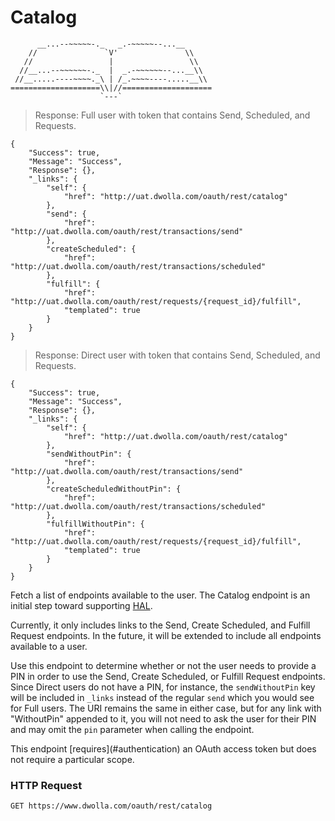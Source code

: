 # Catalog
```
      __...--~~~~~-._   _.-~~~~~--...__
    //               `V'               \\ 
   //                 |                 \\ 
  //__...--~~~~~~-._  |  _.-~~~~~~--...__\\ 
 //__.....----~~~~._\ | /_.~~~~----.....__\\
====================\\|//====================
                    `---`  
```

> Response: Full user with token that contains Send, Scheduled, and Requests.

```shell
{
    "Success": true,
    "Message": "Success",
    "Response": {},
    "_links": {
        "self": {
            "href": "http://uat.dwolla.com/oauth/rest/catalog"
        },
        "send": {
            "href": "http://uat.dwolla.com/oauth/rest/transactions/send"
        },
        "createScheduled": {
            "href": "http://uat.dwolla.com/oauth/rest/transactions/scheduled"
        },
        "fulfill": {
            "href": "http://uat.dwolla.com/oauth/rest/requests/{request_id}/fulfill",
            "templated": true
        }
    }
}
```

> Response: Direct user with token that contains Send, Scheduled, and Requests.

```shell
{
    "Success": true,
    "Message": "Success",
    "Response": {},
    "_links": {
        "self": {
            "href": "http://uat.dwolla.com/oauth/rest/catalog"
        },
        "sendWithoutPin": {
            "href": "http://uat.dwolla.com/oauth/rest/transactions/send"
        },
        "createScheduledWithoutPin": {
            "href": "http://uat.dwolla.com/oauth/rest/transactions/scheduled"
        },
        "fulfillWithoutPin": {
            "href": "http://uat.dwolla.com/oauth/rest/requests/{request_id}/fulfill",
            "templated": true
        }
    }
}
```

Fetch a list of endpoints available to the user. The Catalog endpoint is an initial step toward supporting [HAL](http://stateless.co/hal_specification.html).  

Currently, it only includes links to the Send, Create Scheduled, and Fulfill Request endpoints.  In the future, it will be extended to include all endpoints available to a user.

Use this endpoint to determine whether or not the user needs to provide a PIN in order to use the Send, Create Scheduled, or Fulfill Request endpoints.  Since Direct users do not have a PIN, for instance, the `sendWithoutPin` key will be included in `_links` instead of the regular `send` which you would see for Full users.  The URI remains the same in either case, but for any link with "WithoutPin" appended to it, you will not need to ask the user for their PIN and may omit the `pin` parameter when calling the endpoint.

<aside class="reminder">This endpoint [requires](#authentication) an OAuth access token but does not require a particular scope.</aside>

### HTTP Request

`GET https://www.dwolla.com/oauth/rest/catalog`